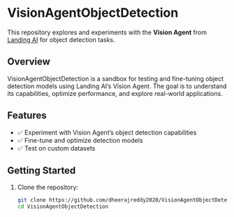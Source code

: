 # VisionAgentObjectDetection  

This repository explores and experiments with the **Vision Agent** from [Landing AI](https://landing.ai/) for object detection tasks.  

## Overview  
VisionAgentObjectDetection is a sandbox for testing and fine-tuning object detection models using Landing AI’s Vision Agent. The goal is to understand its capabilities, optimize performance, and explore real-world applications.  

## Features  
- ✅ Experiment with Vision Agent’s object detection capabilities  
- ✅ Fine-tune and optimize detection models  
- ✅ Test on custom datasets  

## Getting Started  
1. Clone the repository:  
   ```bash
   git clone https://github.com/dheerajreddy2020/VisionAgentObjectDetection.git
   cd VisionAgentObjectDetection
